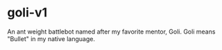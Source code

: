 # goli-v1
An ant weight battlebot named after my favorite mentor, Goli. Goli means "Bullet" in my native language.
